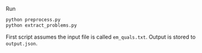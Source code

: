Run
```bash
python preprocess.py
python extract_problems.py
```

First script assumes the input file is called `em_quals.txt`.
Output is stored to `output.json`.